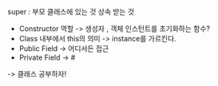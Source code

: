 super : 부모 클래스에 있는 것 상속 받는 것

-   Constructor 역할 -> 생성자 , 객체 인스턴트를 초기화하는 함수? 
-   Class 내부에서 this의 의미 -> instance를 가르킨다. 
-   Public Field -> 어디서든 접근 
-   Private Field -> #

-> 클래스 공부하자! 


